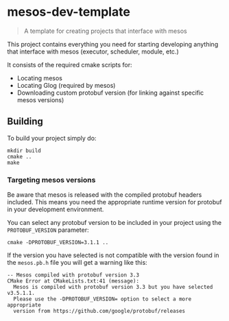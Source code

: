 # mesos-dev-template

> A template for creating projects that interface with mesos

This project contains everything you need for starting developing anything that interface with mesos (executor, scheduler, module, etc.)

It consists of the required cmake scripts for:

* Locating mesos
* Locating Glog (required by mesos)
* Downloading custom protobuf version (for linking against specific mesos versions)

## Building

To build your project simply do:

```
mkdir build
cmake ..
make
```

### Targeting mesos versions

Be aware that mesos is released with the compiled protobuf headers included. This means you need the appropriate runtime version for protobuf in your development environment.

You can select any protobuf version to be included in your project using the `PROTOBUF_VERSION` parameter:

```
cmake -DPROTOBUF_VERSION=3.1.1 ..
```

If the version you have selected is not compatible with the version found in the `mesos.pb.h` file you will get a warning like this:

```
-- Mesos compiled with protobuf version 3.3
CMake Error at CMakeLists.txt:41 (message):
  Mesos is compiled with protobuf version 3.3 but you have selected v3.5.1.1.
  Please use the -DPROTOBUF_VERSION= option to select a more appropriate
  version from https://github.com/google/protobuf/releases
```
